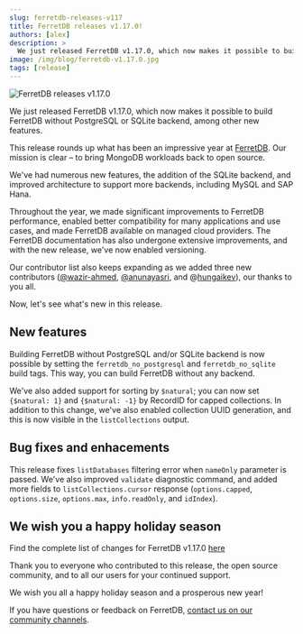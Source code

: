 ```yaml
---
slug: ferretdb-releases-v117
title: FerretDB releases v1.17.0!
authors: [alex]
description: >
  We just released FerretDB v1.17.0, which now makes it possible to build FerretDB without PostgreSQL or SQLite backend, among other new features.
image: /img/blog/ferretdb-v1.17.0.jpg
tags: [release]
---
```


![FerretDB releases v1.17.0](/img/blog/ferretdb-v1.17.0.jpg)

We just released FerretDB v1.17.0, which now makes it possible to build FerretDB without PostgreSQL or SQLite backend, among other new features.

<!--truncate-->

This release rounds up what has been an impressive year at [FerretDB](https://www.ferretdb.com/).
Our mission is clear – to bring MongoDB workloads back to open source.

We've had numerous new features, the addition of the SQLite backend, and improved architecture to support more backends, including MySQL and SAP Hana.

Throughout the year, we made significant improvements to FerretDB performance, enabled better compatibility for many applications and use cases, and made FerretDB available on managed cloud providers.
The FerretDB documentation has also undergone extensive improvements, and with the new release, we've now enabled versioning.

Our contributor list also keeps expanding as we added three new contributors ([@wazir-ahmed](https://github.com/wazir-ahmed), [@anunayasri](https://github.com/anunayasri), and @[hungaikev](https://github.com/hungaikev)), our thanks to you all.

Now, let's see what's new in this release.

## New features

Building FerretDB without PostgreSQL and/or SQLite backend is now possible by setting the `ferretdb_no_postgresql` and `ferretdb_no_sqlite` build tags.
This way, you can build FerretDB without any backend.

We've also added support for sorting by `$natural`; you can now set `{$natural: 1}` and `{$natural: -1}` by RecordID for capped collections.
In addition to this change, we've also enabled collection UUID generation, and this is now visible in the `listCollections` output.

## Bug fixes and enhacements

This release fixes `listDatabases` filtering error when `nameOnly` parameter is passed.
We've also improved `validate` diagnostic command, and added more fields to `listCollections.cursor` response (`options.capped`, `options.size`, `options.max`, `info.readOnly`, and `idIndex`).

## We wish you a happy holiday season

Find the complete list of changes for FerretDB v1.17.0 [here](https://github.com/FerretDB/FerretDB/releases/tag/v1.17.0)

Thank you to everyone who contributed to this release, the open source community, and to all our users for your continued support.

We wish you all a happy holiday season and a prosperous new year!

If you have questions or feedback on FerretDB, [contact us on our community channels](https://docs.ferretdb.io/#community).
